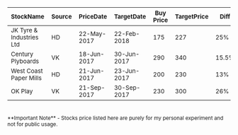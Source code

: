 |  	 <sub>StockName</sub>				| <sub>Source</sub> |  <sub>PriceDate</sub>	| <sub>TargetDate</sub> |  <sub>Buy Price</sub> 	 | <sub>TargetPrice</sub> | <sub>Diff </sub> |  <sub>Duration</sub> |  <sub>Status</sub>	 | <sub> SL </sub> |
| ----------------	|-----------| -------------- | ----------- | ----------------- |----------------- | -------------- | ------------- | -------- |---------- |
| <sub>JK Tyre & Industries Ltd</sub>  | <sub>HD</sub> | <sub>22-May-2017</sub> | <sub>22-Feb-2018</sub>|   <sub>175</sub>  | <sub>227</sub> | <sub>25% </sub>|<sub> 9M</sub> | <sub>Open</sub>|<sub>  </sub> |
| <sub>Century Plyboards</sub>  | <sub>VK</sub> | <sub>18-Jun-2017</sub> | <sub>30-Jun-2017</sub> |   <sub>290</sub> | <sub>340</sub> | <sub>15.5%</sub>|<sub> 2W</sub> | <sub>Open</sub>|<sub> 285 </sub> |
| <sub>West Coast Paper Mills</sub>  | <sub>HD</sub> | <sub>21-Jun-2017</sub> | <sub>23-Jun-2017</sub> |   <sub>200</sub> | <sub>230</sub> | <sub>13% </sub> |<sub> 3D</sub> | <sub>Open</sub>|<sub> 194 </sub> |
| <sub>OK Play</sub>  | <sub>VK</sub> | <sub>21-Sep-2017</sub> | <sub>30-Sep-2017</sub> |   <sub>230</sub> | <sub>300</sub> | <sub>26% </sub> |<sub> 2W</sub> | <sub>Open</sub>|<sub> 200 </sub> |

<br>
<sub>**Important Note** - Stocks price listed here are purely for my personal experiment and not for public usage.</sub>
